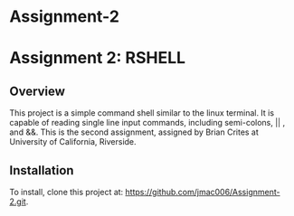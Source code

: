 # Assignment-2
Assignment 2: RSHELL
====================

Overview
------------
This project is a simple command shell similar to the linux terminal. It is capable of reading single line input commands, including semi-colons, || , and &&. This is the second assignment, assigned by Brian Crites at University of California, Riverside. 

Installation
--------------
To install, clone this project at: https://github.com/jmac006/Assignment-2.git. 
